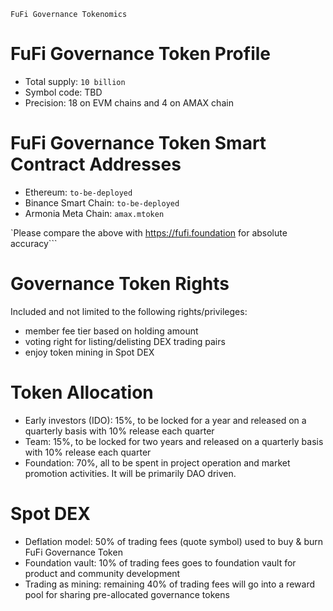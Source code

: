 `FuFi Governance Tokenomics`

# FuFi Governance Token Profile

- Total supply: `10 billion`
- Symbol code: TBD
- Precision: 18 on EVM chains and 4 on AMAX chain

# FuFi Governance Token Smart Contract Addresses
- Ethereum: `to-be-deployed`
- Binance Smart Chain: `to-be-deployed`
- Armonia Meta Chain: `amax.mtoken`

`Please compare the above with https://fufi.foundation for absolute accuracy```

# Governance Token Rights

Included and not limited to the following rights/privileges:

- member fee tier based on holding amount
- voting right for listing/delisting DEX trading pairs
- enjoy token mining in Spot DEX

# Token Allocation
- Early investors (IDO): 15%, to be locked for a year and released on a quarterly basis with 10% release each quarter
- Team: 15%, to be locked for two years and released on a quarterly basis with 10% release each quarter
- Foundation: 70%, all to be spent in project operation and market promotion activities. It will be primarily DAO driven.

# Spot DEX
- Deflation model: 50% of trading fees (quote symbol) used to buy & burn FuFi Governance Token
- Foundation vault: 10% of trading fees goes to foundation vault for product and community development
- Trading as mining: remaining 40% of trading fees will go into a reward pool for sharing pre-allocated governance tokens
